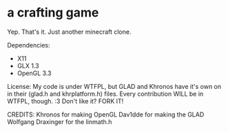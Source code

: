 a crafting game
===============

Yep. That's it.
Just another minecraft clone.

Dependencies:
- X11
- GLX 1.3
- OpenGL 3.3

License:
	My code is under WTFPL, but GLAD and Khronos have it's own on in their (glad.h and khrplatform.h) files.
	Every contribution WILL be in WTFPL, though. :3
	Don't like it? FORK IT!

CREDITS:
	Khronos for making OpenGL
	Dav1dde for making the GLAD
	Wolfgang Draxinger for the linmath.h
